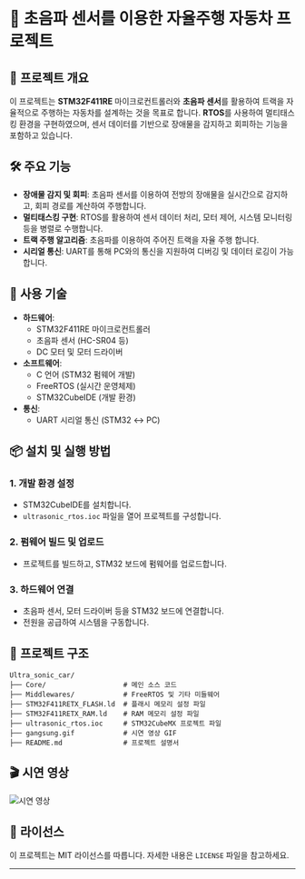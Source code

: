 # 🚗 초음파 센서를 이용한 자율주행 자동차 프로젝트

## 📘 프로젝트 개요

이 프로젝트는 **STM32F411RE** 마이크로컨트롤러와 **초음파 센서**를 활용하여 트랙을 자율적으로 주행하는 자동차를 설계하는 것을 목표로 합니다. **RTOS**를 사용하여 멀티태스킹 환경을 구현하였으며, 센서 데이터를 기반으로 장애물을 감지하고 회피하는 기능을 포함하고 있습니다.

## 🛠 주요 기능

- **장애물 감지 및 회피**: 초음파 센서를 이용하여 전방의 장애물을 실시간으로 감지하고, 회피 경로를 계산하여 주행합니다.
- **멀티태스킹 구현**: RTOS를 활용하여 센서 데이터 처리, 모터 제어, 시스템 모니터링 등을 병렬로 수행합니다.
- **트랙 주행 알고리즘**: 초음파를 이용하여 주어진 트랙을 자율 주행 합니다.
- **시리얼 통신**: UART를 통해 PC와의 통신을 지원하여 디버깅 및 데이터 로깅이 가능합니다.

## 🧰 사용 기술

- **하드웨어**:
  - STM32F411RE 마이크로컨트롤러
  - 초음파 센서 (HC-SR04 등)
  - DC 모터 및 모터 드라이버
- **소프트웨어**:
  - C 언어 (STM32 펌웨어 개발)
  - FreeRTOS (실시간 운영체제)
  - STM32CubeIDE (개발 환경)
- **통신**:
  - UART 시리얼 통신 (STM32 ↔ PC)

## 📦 설치 및 실행 방법

### 1. 개발 환경 설정

- STM32CubeIDE를 설치합니다.
- `ultrasonic_rtos.ioc` 파일을 열어 프로젝트를 구성합니다.

### 2. 펌웨어 빌드 및 업로드

- 프로젝트를 빌드하고, STM32 보드에 펌웨어를 업로드합니다.

### 3. 하드웨어 연결

- 초음파 센서, 모터 드라이버 등을 STM32 보드에 연결합니다.
- 전원을 공급하여 시스템을 구동합니다.

## 📂 프로젝트 구조

```
Ultra_sonic_car/
├── Core/                   # 메인 소스 코드
├── Middlewares/            # FreeRTOS 및 기타 미들웨어
├── STM32F411RETX_FLASH.ld  # 플래시 메모리 설정 파일
├── STM32F411RETX_RAM.ld    # RAM 메모리 설정 파일
├── ultrasonic_rtos.ioc     # STM32CubeMX 프로젝트 파일
├── gangsung.gif            # 시연 영상 GIF
├── README.md               # 프로젝트 설명서
```

## 🎬 시연 영상

![시연 영상](./gangsung.gif)

## 📄 라이선스

이 프로젝트는 MIT 라이선스를 따릅니다. 자세한 내용은 `LICENSE` 파일을 참고하세요.

---

<!-- # Ultra_sonic_car
초음파 센서를 이용한 자율주행 자동차 프로젝트

## 설명  
STM32와 초음파 센서를 이용하여 트렉을 빠져 나올수 있는 자율 주행 자동차 설계  
RTOS를 사용하여 자동차 제작  

## 시연 영상
![gif1](gangsung.gif) -->
